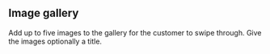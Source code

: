 ## Image gallery

Add up to five images to the gallery for the customer to swipe through. Give the images optionally a title.
